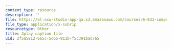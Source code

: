 ```yaml
---
content_type: resource
description: ''
file: https://ol-ocw-studio-app-qa.s3.amazonaws.com/courses/6-033-computer-system-engineering-spring-2018/2f5a5812665c5d65911bf5c391bad765_r2_-2KW76ec.vtt
file_type: application/x-subrip
resourcetype: Other
title: 3play caption file
uid: 2f5a5812-665c-5d65-911b-f5c391bad765
---
```

